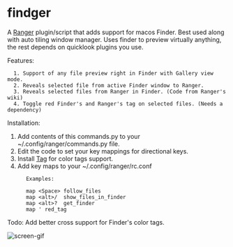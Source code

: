 # findger

A [Ranger](https://github.com/ranger/ranger) plugin/script that adds support for macos Finder. Best used along with auto tiling window manager. Uses finder to preview virtually anything, the rest depends on quicklook plugins you use.

Features:
```
  1. Support of any file preview right in Finder with Gallery view mode.
  2. Reveals selected file from active Finder window to Ranger.
  3. Reveals selected files from Ranger in Finder. (Code from Ranger's wiki)
  4. Toggle red Finder's and Ranger's tag on selected files. (Needs a dependency)
```

Installation:

  1. Add contents of this commands.py to your ~/.config/ranger/commands.py file.
  2. Edit the code to set your key mappings for directional keys.
  3. Install [Tag](https://github.com/jdberry/tag) for color tags support.
  4. Add key maps to your ~/.config/ranger/rc.conf

```
      Examples:

      map <Space> follow_files
      map <alt>/  show_files_in_finder
      map <alt>?  get_finder
      map ' red_tag
```

Todo: Add better cross support for Finder's color tags.

![screen-gif](./preview.gif)

